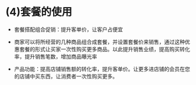 # (4)套餐的使用

*   套餐搭配组合促销：提升客单价，让客户占便宜

*   商家可以将所经营的几种商品组合成套餐，并设置套餐价来销售，通过这种优惠套餐的形式让买家一次性购买更多商品。以此提升销售业绩，提高购买转化率，提升销售笔数，增加商品曝光率

*   产品功能：提高店铺销售额的转化率，提升客单价。让更多进店铺的会员在您的店铺中买东西，让消费者一次性购买更多。

